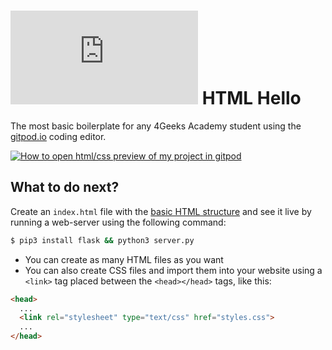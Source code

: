 # ![4Geeks Logo](http://assets.breatheco.de/apis/img/images.php?blob&random&cat=icon&tags=4geeks,16) HTML Hello


The most basic boilerplate for any 4Geeks Academy student using the [gitpod.io](gitpod.io) coding editor.

[![How to open html/css preview of my project in gitpod](https://github.com/4GeeksAcademy/Templates-Boilerplates/blob/master/assets/hello-html-intro.png?raw=true)](https://youtu.be/dfbDCMu_p-0)

## What to do next?

Create an `index.html` file with the [basic HTML structure](http://content.breatheco.de/lesson/what-is-html-learn-html#page-structure) and see it live by running a web-server using the following command:

```sh
$ pip3 install flask && python3 server.py
```

- You can create as many HTML files as you want
- You can also create CSS files and import them into your website using a `<link>` tag placed between the `<head></head>` tags, like this:

```html
<head>
  ...
  <link rel="stylesheet" type="text/css" href="styles.css">
  ...
</head>
```
